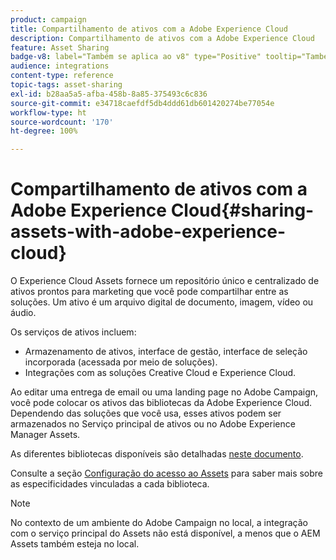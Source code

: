 ```yaml
---
product: campaign
title: Compartilhamento de ativos com a Adobe Experience Cloud
description: Compartilhamento de ativos com a Adobe Experience Cloud
feature: Asset Sharing
badge-v8: label="Também se aplica ao v8" type="Positive" tooltip="Também se aplica ao Campaign v8"
audience: integrations
content-type: reference
topic-tags: asset-sharing
exl-id: b28aa5a5-afba-458b-8a85-375493c6c836
source-git-commit: e34718caefdf5db4ddd61db601420274be77054e
workflow-type: ht
source-wordcount: '170'
ht-degree: 100%

---
```


# Compartilhamento de ativos com a Adobe Experience Cloud{#sharing-assets-with-adobe-experience-cloud}



O Experience Cloud Assets fornece um repositório único e centralizado de ativos prontos para marketing que você pode compartilhar entre as soluções. Um ativo é um arquivo digital de documento, imagem, vídeo ou áudio.

Os serviços de ativos incluem:

* Armazenamento de ativos, interface de gestão, interface de seleção incorporada (acessada por meio de soluções).
* Integrações com as soluções Creative Cloud e Experience Cloud.

Ao editar uma entrega de email ou uma landing page no Adobe Campaign, você pode colocar os ativos das bibliotecas da Adobe Experience Cloud. Dependendo das soluções que você usa, esses ativos podem ser armazenados no Serviço principal de ativos ou no Adobe Experience Manager Assets.

As diferentes bibliotecas disponíveis são detalhadas [neste documento](https://experienceleague.adobe.com/docs/core-services/interface/services/assets/experience-cloud-assets.html?lang=pt-BR).

Consulte a seção [ Configuração do acesso ao Assets](../../integrations/using/configuring-access-to-assets.md) para saber mais sobre as especificidades vinculadas a cada biblioteca.

>[!NOTE]
>
>No contexto de um ambiente do Adobe Campaign no local, a integração com o serviço principal do Assets não está disponível, a menos que o AEM Assets também esteja no local.
